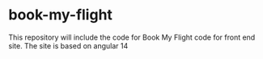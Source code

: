 # book-my-flight
This repository will include the code for Book My Flight code for front end site. The site is based on angular 14
